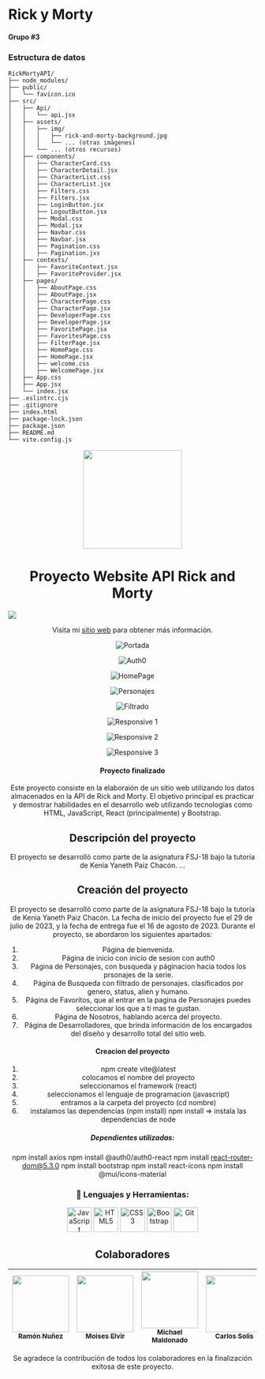 # Rick y Morty

#### Grupo #3

### Estructura de datos

```
RickMortyAPI/
├── node_modules/
├── public/
│   └── favicon.ico
├── src/
│   ├── Api/
│   │   └── api.jsx
│   ├── assets/
│   │   ├── img/
│   │   │   ├── rick-and-morty-background.jpg
│   │   │   └── ... (otras imágenes)
│   │   └── ... (otros recursos)
│   ├── components/
│   │   ├── CharacterCard.css
│   │   ├── CharacterDetail.jsx
│   │   ├── CharacterList.css
│   │   ├── CharacterList.jsx
│   │   ├── Filters.css
│   │   ├── Filters.jsx
│   │   ├── LoginButton.jsx
│   │   ├── LogoutButton.jsx
│   │   ├── Modal.css
│   │   ├── Modal.jsx
│   │   ├── Navbar.css
│   │   ├── Navbar.jsx
│   │   ├── Pagination.css
│   │   ├── Pagination.jxs
│   ├── contexts/
│   │   ├── FavoriteContext.jsx
│   │   ├── FavoriteProvider.jsx
│   ├── pages/
│   │   ├── AboutPage.css
│   │   ├── AboutPage.jsx
│   │   ├── CharacterPage.css
│   │   ├── CharacterPage.jsx
│   │   ├── DeveloperPage.css
│   │   ├── DeveloperPage.jsx
│   │   ├── FavoritePage.jsx
│   │   ├── FavoritesPage.css
│   │   ├── FilterPage.jsx
│   │   ├── HomePage.css
│   │   ├── HomePage.jsx
│   │   ├── welcome.css
│   │   ├── WelcomePage.jsx
│   ├── App.css
│   ├── App.jsx
│   └── index.jsx
├── .eslintrc.cjs
├── .gitignore
├── index.html
├── package-lock.json
├── package.json
├── README.md
└── vite.config.js
```
<div align="center">
    <img src="https://media3.giphy.com/media/qgQUggAC3Pfv687qPC/giphy.gif?cid=ecf05e47y8hzp27x5wtjrw7bpv10ot6yvmxgk7rws3ra3nig&ep=v1_gifs_related&rid=giphy.gif&ct=g" width="200">

# Proyecto Website API Rick and Morty

<p align="left">
   <img src="https://img.shields.io/badge/STATUS-FINALIZADO-brightgreen">
</p>

Visita mi [sitio web](https://rickandmortyapp1.netlify.app/) para obtener más información.

![Portada](https://github.com/carlossolis27/RickMortyAPI/assets/80738178/169137be-f654-423b-9ea9-d4f03b5dcfeb)

![Auth0](https://github.com/carlossolis27/RickMortyAPI/assets/80738178/30541021-24d6-4eb8-a6d9-51475c563725)

![HomePage](https://github.com/carlossolis27/RickMortyAPI/assets/80738178/e9b75a93-4b86-43e5-85c5-09d51dc0e75e)

![Personajes](https://github.com/carlossolis27/RickMortyAPI/assets/80738178/ac9708d7-9726-4ab8-826d-8d07b6c8a94c)

![Filtrado](https://github.com/carlossolis27/RickMortyAPI/assets/80738178/ebc71932-5644-49db-8c97-0531a5c50fad)

![Responsive 1](https://github.com/carlossolis27/RickMortyAPI/assets/80738178/c6dbfeb5-5751-4680-ab67-54414e11f868)

![Responsive 2](https://github.com/carlossolis27/RickMortyAPI/assets/80738178/c71ec25e-947c-412e-a75a-3e90f8a1091d)

![Responsive 3](https://github.com/carlossolis27/RickMortyAPI/assets/80738178/5f676a38-84f3-4677-b0ee-2ae63a73e094)


   <h4 align="center">Proyecto finalizado</h4>

Este proyecto consiste en la elaboraión de un sitio web utilizando los datos almacenados en la API de Rick and Morty. El objetivo principal es practicar y demostrar habilidades en el desarrollo web utilizando tecnologías como HTML, JavaScript, React (principalmente) y Bootstrap.

## Descripción del proyecto

El proyecto se desarrolló como parte de la asignatura FSJ-18 bajo la tutoría de Kenia Yaneth Paiz Chacón. ...

## Creación del proyecto

El proyecto se desarrolló como parte de la asignatura FSJ-18 bajo la tutoría de Kenia Yaneth Paiz Chacón. La fecha de inicio del proyecto fue el 29 de julio de 2023, y la fecha de entrega fue el 16 de agosto de 2023. Durante el proyecto, se abordaron los siguientes apartados:

1. Página de bienvenida.
2. Página de inicio con inicio de sesion con auth0
3. Página de Personajes, con busqueda y páginacion hacia todos los prsonajes de la serie.
4. Página de Busqueda con filtrado de personajes. clasificados por genero, status, alien y humano.
5. Página de Favoritos, que al entrar en la pagina de Personajes puedes seleccionar los que a ti mas te gustan.
6. Página de Nosotros, hablando acerca del proyecto.
7. Página de Desarrolladores, que brinda información de los encargados del diseño y desarrollo total del sitio web.

<h4 align="center">Creacion del proyecto</h4>

1. npm create vite@latest
2. colocamos el nombre del proyecto
3. seleccionamos el framework (react)
4. seleccionamos el lenguaje de programacion (javascript)
5. entramos a la carpeta del proyecto (cd nombre)
6. instalamos las dependencias (npm install)
npm install => instala las dependencias de node

<h5 align="center">Dependientes utilizadas:</h5>

npm install axios
npm install @auth0/auth0-react
npm install react-router-dom@5.3.0
npm install bootstrap
npm install react-icons
npm install @mui/icons-material

<div align="center">
    <h3>🔨 Lenguajes y Herramientas:</h3>
    <div>
        <img src="https://cdn.jsdelivr.net/gh/devicons/devicon/icons/javascript/javascript-original.svg" alt="JavaScript" width="50" height="50"/>
        <img src="https://cdn.jsdelivr.net/gh/devicons/devicon/icons/html5/html5-original.svg" alt="HTML5" width="50" height="50"/>
        <img src="https://cdn.jsdelivr.net/gh/devicons/devicon/icons/css3/css3-original.svg" alt="CSS3" width="50" height="50"/>
        <img src="https://cdn.jsdelivr.net/gh/devicons/devicon/icons/bootstrap/bootstrap-plain.svg" alt="Bootstrap" width="50" height="50"/>
        <img src="https://cdn.jsdelivr.net/gh/devicons/devicon/icons/git/git-original.svg" alt="Git" width="50" height="50"/>
    </div>
</div>

## Colaboradores

| [<img src="https://avatars.githubusercontent.com/u/80738178?s=400&u=bf225aa72af9e37f869241a241e08254bb04d972&v=4" width=115><br><sub>Ramón Nuñez</sub>](https://github.com/ramonsolis11) | [<img src="https://avatars.githubusercontent.com/u/86701019?v=4" width=115><br><sub>Moises Elvir</sub>](https://github.com/MoisesElvir) | [<img src="https://avatars.githubusercontent.com/u/127003959?v=4" width=115><br><sub>Michael Maldonado</sub>](https://github.com/Maikkel43) | [<img src="https://avatars.githubusercontent.com/u/80052500?v=4" width=115><br><sub>Carlos Solis</sub>](https://github.com/carlossolis27) | [<img src="https://avatars.githubusercontent.com/u/132025425?s=400&u=ae584811753231ca3f06b0b8165577468354da00&v=4" width=115><br><sub>Noe Hercules</sub>](https://github.com/NoeHercules) |
| :---: | :---: | :---: | :---: | :---: |

Se agradece la contribución de todos los colaboradores en la finalización exitosa de este proyecto.

